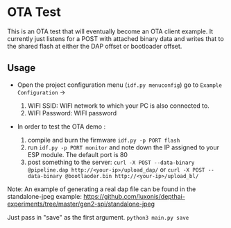 # OTA Test
This is an OTA test that will eventually become an OTA client example. It currently just listens for a POST with attached binary data and writes that to the shared flash at either the DAP offset or bootloader offset.

## Usage

* Open the project configuration menu (`idf.py menuconfig`) go to `Example Configuration` ->
    1. WIFI SSID: WIFI network to which your PC is also connected to.
    2. WIFI Password: WIFI password

* In order to test the OTA demo :
    1. compile and burn the firmware `idf.py -p PORT flash`
    2. run `idf.py -p PORT monitor` and note down the IP assigned to your ESP module. The default port is 80
    3. post something to the server:
        `curl -X POST --data-binary @pipeline.dap http://<your-ip>/upload_dap/`
		or
        `curl -X POST --data-binary @bootlaoder.bin http://<your-ip>/upload_bl/`

Note: An example of generating a real dap file can be found in the standalone-jpeg example:
https://github.com/luxonis/depthai-experiments/tree/master/gen2-spi/standalone-jpeg

Just pass in "save" as the first argument.
`python3 main.py save`
